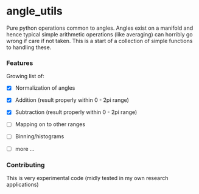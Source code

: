 angle_utils
===========

Pure python operations common to angles. Angles exist on a manifold and hence typical simple arithmetic operations (like averaging) can horribly go wrong if care if not taken. This is a start of a collection of simple functions to handling these.


### Features

Growing list of:

- [x] Normalization of angles
- [x] Addition (result properly within 0 - 2pi range)
- [x] Subtraction (result properly within 0 - 2pi range)
- [ ] Mapping on to other ranges
- [ ] Binning/histograms
- [ ] more ...


### Contributing
This is very experimental code (midly tested in my own research applications)


